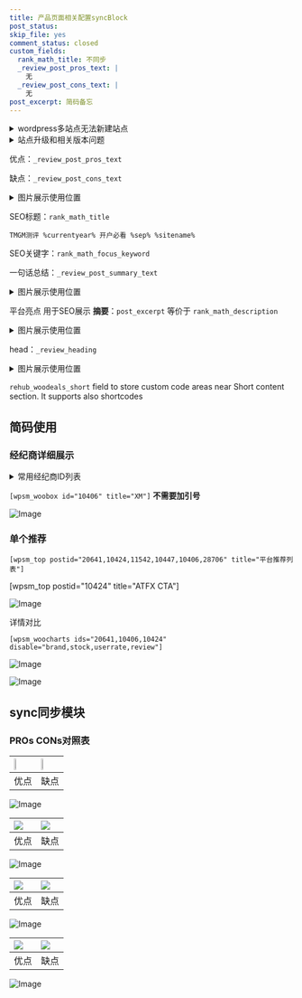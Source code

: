```yaml
---
title: 产品页面相关配置syncBlock
post_status: 
skip_file: yes
comment_status: closed
custom_fields:
  rank_math_title: 不同步
  _review_post_pros_text: |
    无
  _review_post_cons_text: |
    无
post_excerpt: 简码备忘
---
```

<details><summary>wordpress多站点无法新建站点</summary>

<li>和报错需要清理cookies一样的原因</li>
<li>wp-config.php里面<code>define( 'SUBDOMAIN_INSTALL', false );//子域名安装</code></li>
<li>新建子站点是用<code>define( 'SUBDOMAIN_INSTALL', true);//子域名安装</code> 完成以后，改成<code>false</code></li>
</details>

<details><summary>站点升级和相关版本问题</summary>

<p>wordpress：5.9.9
woocommerce：7.5.1
出现问题的地方：主题选项里面>><strong>Product layout >>compact style</strong></p>
<p>如何出现没有用过的字段 导致无法保存。先导出配置 然后进行修改，后面再次恢复即可。</p>
<p>出现部分字段无法显示时，需要返回默认布局后，对产品进行保存就好了。</p>
<p></p>
</details>

优点：`_review_post_pros_text`

缺点：`_review_post_cons_text`

<details><summary>图片展示使用位置</summary>

<img src="https://prod-files-secure.s3.us-west-2.amazonaws.com/39ed1227-6d7d-4570-be36-9ccd4a2c4241/f51d3d83-55d4-4bdf-9604-f37ec77ab556/Untitled.png?X-Amz-Algorithm=AWS4-HMAC-SHA256&X-Amz-Content-Sha256=UNSIGNED-PAYLOAD&X-Amz-Credential=ASIAZI2LB466T6FSIS4W%2F20250611%2Fus-west-2%2Fs3%2Faws4_request&X-Amz-Date=20250611T225517Z&X-Amz-Expires=3600&X-Amz-Security-Token=IQoJb3JpZ2luX2VjEAUaCXVzLXdlc3QtMiJHMEUCIQDos6vE7shsC3qmP8C%2BVm%2BLpBKq%2FKWc7skzffKCgyHZJwIgHsLLikNSKWVxmMH9d4481t1dAicu5ltUX26c5s1w7RsqiAQI3v%2F%2F%2F%2F%2F%2F%2F%2F%2F%2FARAAGgw2Mzc0MjMxODM4MDUiDGmhW%2FqD2YfLIOR3XCrcA1QuVM2AeBFxs%2FxmZrg7Mo6t6MMH6bEAlNjZvh2uT5ry5N5gddmEWTHA3sr0S4jJlbOhcm8vKZFpOkf4aHLzKfCh0Mltinf2JcI2OJVPO0mhCtIeEA7P605dezWmmhLfk%2BqVdFHUU9ZPv4Lg35%2B1J1zLS1FiwMEWpaDEf2GpevDy41MKIo7cxhnPECEE0YaXkBG%2BDbCnCGNT%2FPg9cZFHc3zDcsN2Tr%2F4g9TKJ8HrBr88JWCfNotAm3IrGJf4OUepVvZMWN55cw9woWUYm5dFqCtb1%2FG82hvMElVZgIVX2DJrYunwSEpXkeUBXiRFTxKnLo9CdbioHkEUz30QT2gd7LeGZtZi0Pz8fxwInt%2F5wbWumlIgPBCc9yvw3JofsL1HRKKp3ITNvg9ncYDWfkdTyaJns%2BN6hY4cLFpsiBwqqZg1XrwbVPJPrPAMSBf1fkPH2QmWlrA9PAhFthRlTQBAoW8R4TQBnskC%2Bm0VykO%2F1jq%2BhMC1O54msJbFaYOYSvVdIIhLoVCU9A0cnmpPcz%2BwHTIHqii7V17AD0sSiF3iAV%2B5fwa8K%2F03dZnE8W%2Bnts5k3MVigkMV0E8zNO9HfE%2FkAIJD81XD0lHuQcm%2BLBtJ6ID%2FX0TtrQmx0p2RGDORMPfcp8IGOqUBOqMS7bP9%2BVpA%2Fkv6%2FllLlhRpQQe6XzuVFdyaVq8cgVBHxbJMwFNC51m4mBT%2BbKMmvjfok54mLOluJoEdPycbb4wPzWIj9rbxN8%2F75C8ImazYX4qFVnQsQO5WuP5ErrRtwOXnBk3%2FCJ2ZYqnVc%2BkXN5dRssUIUo2oCITVlaYKJ3tEkD8Njao6p%2F9f16c5pvoeeLLfK77Jt2zRUqqQpXTPIMoe%2BXN5&X-Amz-Signature=aa429d24d79e924396406da35874a088737fa031bc2f0cc85cf09f67e08f4e60&X-Amz-SignedHeaders=host&x-amz-checksum-mode=ENABLED&x-id=GetObject" alt="Image">
</details>

SEO标题：`rank_math_title`

`TMGM测评 %currentyear% 开户必看 %sep% %sitename%`

SEO关键字：`rank_math_focus_keyword`

一句话总结：`_review_post_summary_text`

<details><summary>图片展示使用位置</summary>

<img src="https://prod-files-secure.s3.us-west-2.amazonaws.com/39ed1227-6d7d-4570-be36-9ccd4a2c4241/4b96a922-296c-4f4e-8630-d1c870cbce01/Untitled.png?X-Amz-Algorithm=AWS4-HMAC-SHA256&X-Amz-Content-Sha256=UNSIGNED-PAYLOAD&X-Amz-Credential=ASIAZI2LB466QPDXHPQU%2F20250611%2Fus-west-2%2Fs3%2Faws4_request&X-Amz-Date=20250611T225518Z&X-Amz-Expires=3600&X-Amz-Security-Token=IQoJb3JpZ2luX2VjEAUaCXVzLXdlc3QtMiJGMEQCIDeJsJNBvLvOnwAnj5snz0Pq4F280L%2FK%2Fu6ACmlvqO2kAiAEMKuaJR8nNIZH4OUGJIVdN9%2BLipH4vtcjCWJJXVn%2BgSqIBAje%2F%2F%2F%2F%2F%2F%2F%2F%2F%2F8BEAAaDDYzNzQyMzE4MzgwNSIMncW%2Be7zvQZ%2B4RorNKtwDckoqBJRHYsqQAjZD272EjDjlKvi0K7%2BUcyf0zS6OtCltD3XQl531uS6bumh8wXgSxfLkF5iHYYfPiwRgWuaiRWRq%2B%2FVomSvhmwaT8OaHoCgruDSKu53plNKnHlq%2BmZ4sB8BGYS8kAO32BKCIQWgmgJ9uPSZGNlUgDSJK%2FCLI%2B2sDpFBVz5FikOCcp0%2FdCnfVrguwqgJANNoOuLkAemRLxAwQOzyQZDFv4uSvh%2BHRZPo9lPenAoZ%2FNkLGk8V8Xz8ex5QtyXXxYRJy5TO2oz%2BOPg6ZaFRq5jls86FjuROkE0Iga2jRNbAzY6nSWbckGH1XhMnPeL5BEEwYdThAEdOtyv5bpgb7VFdnRMsEY0tTejYsQLHueN2xniXTX%2FFEoic7cFcZceBvy46%2F54CamO5GgfDHdTC%2FR6cDIf1%2FLkQVfs7qABQvJaGMd3JspRe0Yi4eTrUICZraKkCrQca1HQcAgqY71cUiEY7hnuaE5xUYUcmfJQFVwBV4qK5TiZMPbyXwQlkHTcYwcYRaZnQaJF9LtazMKATsv6LXDuaOpaG8qw8Nfzyws100VBTyW3%2Fun1Vs8690s6ni5A2QS86gC4jmiTH%2BOPgjzSck4hQaIHRuwMc%2FVVMaKLSMrKVwv4ww%2BtynwgY6pgESDIZE9WqQLKuyQmR4lgZTYZ3ifF4AqRao8Y%2BHvRi3k%2B551vFZ3lk%2FLT8J%2FDNCpBaQvCw%2F0DcCHKwSzAjrXaWSWBnMKrOdK74FG%2B%2BaIBCIGTsuwL0WGI%2BYCZowgT6irb6AntauMoNFsMEme031CwHt9aWlrr0by0VaWJryO2a3wYTkv1HCbWNjj%2FitlXbYMFbHNdSMPNYtvNrBzHSS8kC6eHya%2FXZl&X-Amz-Signature=40cf8d382f75b57263da2d33e3e9f3c29a71848a6d056ad88e44892770996405&X-Amz-SignedHeaders=host&x-amz-checksum-mode=ENABLED&x-id=GetObject" alt="Image">
</details>

平台亮点 用于SEO展示 **摘要**：`post_excerpt`  等价于 `rank_math_description`

<details><summary>图片展示使用位置</summary>

<img src="https://prod-files-secure.s3.us-west-2.amazonaws.com/39ed1227-6d7d-4570-be36-9ccd4a2c4241/1ee11f63-b60a-4dfe-a7a7-d58ff23b5d88/Untitled.png?X-Amz-Algorithm=AWS4-HMAC-SHA256&X-Amz-Content-Sha256=UNSIGNED-PAYLOAD&X-Amz-Credential=ASIAZI2LB4662C6DOLS3%2F20250611%2Fus-west-2%2Fs3%2Faws4_request&X-Amz-Date=20250611T225518Z&X-Amz-Expires=3600&X-Amz-Security-Token=IQoJb3JpZ2luX2VjEAUaCXVzLXdlc3QtMiJGMEQCIDsDb57ZADnOEtb5PtReM5gBnynh2MVcCxq0eyeZ3YcUAiBb8jkwz%2FmCF7PL3RzpkXMB8oD5iScXNW9rR64XM0Z0HyqIBAje%2F%2F%2F%2F%2F%2F%2F%2F%2F%2F8BEAAaDDYzNzQyMzE4MzgwNSIMY0DJpRpPUnIqfkivKtwDmnufPFWKooH94eQxX5Dyem%2FrYK6qlzugyFzxOjWZ%2BlqAA8Gcay%2B%2B5OFpAFYI1OHxkR1ceee6lT0YPaX%2BcbSChsSqKZYV3aEGG7G0%2FNi0HSeu4rXBnn9j3%2F2cE%2FXAya8ABX1p47jYhnatzpHr1jylUgR%2B4w21L%2B%2BMWjW7pLNSQDsdWuxmqkQ4FoxKDtBWvh3sdEkK5q8yVKi8D9ysRo4eng%2FiDzqDOKA62S%2FzcmRWs%2BgMpaZtS3pdjVzh9um1BYcasFqHGOQMFFgcW2GhGcgkDAaUfGh99mN%2Fb0PYEwIc3PR6QQcE5Enh63bbtgwwvf6a5Jil4ypIdLtbdU%2FtQcJx8wCB4y0cczEu9fNUpD93Tv%2BkzIkFh9Ni%2Fi2RDsadrXhAz9CusZ8Y5YOn6FgNhUZwNsjqecSZ7mU6fC0SbNWcX3krazDTNMB8%2B7TeTGBgDelLZYDalKmxl2YPfvfweJgGoYx44sKbyuT7gvK%2BbtWkjrpxCkUifn5GWtBxLSzbBL0e2iFPiyA8odDKIUl73ZYYMpNldRO%2F%2F7qeJak4GwLFIyA0phXLH10QIgQhSQRh5stpMvcnU2TlGVrB4Otkh9W7YplepxHYXhu9WPSzfpPs9RuUWX8AzbxVmtGAfRUw2tynwgY6pgGU6CqyzBSEhF4t3NMtWuSN17MDVqbDku9S33ESvKUvlADPjTmlpBPIG8VhnNzqIp6JKX3jYrqg7x08eWQUgrt6j2nxvR0v0JoBbBIhFb2mvBMPnC0MlyByXuLhEO3UKVrHlSgV8hBwkRn2Fe%2BgnigF%2BD2l1Mof%2BARguDdEzIuGpG1uqECLmLo%2FOyxNUh1Qsq5%2BSv7NVkpSVqy4i0N2zaeSyYtkk0zo&X-Amz-Signature=f0c3a798d8a59432188538c2677d1be5b5445c659bce8c1423d0bbc1ca0343f1&X-Amz-SignedHeaders=host&x-amz-checksum-mode=ENABLED&x-id=GetObject" alt="Image">
<img src="https://prod-files-secure.s3.us-west-2.amazonaws.com/39ed1227-6d7d-4570-be36-9ccd4a2c4241/ad4118b5-78d8-4fbe-801e-3b29b5d99c01/Untitled.png?X-Amz-Algorithm=AWS4-HMAC-SHA256&X-Amz-Content-Sha256=UNSIGNED-PAYLOAD&X-Amz-Credential=ASIAZI2LB4662C6DOLS3%2F20250611%2Fus-west-2%2Fs3%2Faws4_request&X-Amz-Date=20250611T225518Z&X-Amz-Expires=3600&X-Amz-Security-Token=IQoJb3JpZ2luX2VjEAUaCXVzLXdlc3QtMiJGMEQCIDsDb57ZADnOEtb5PtReM5gBnynh2MVcCxq0eyeZ3YcUAiBb8jkwz%2FmCF7PL3RzpkXMB8oD5iScXNW9rR64XM0Z0HyqIBAje%2F%2F%2F%2F%2F%2F%2F%2F%2F%2F8BEAAaDDYzNzQyMzE4MzgwNSIMY0DJpRpPUnIqfkivKtwDmnufPFWKooH94eQxX5Dyem%2FrYK6qlzugyFzxOjWZ%2BlqAA8Gcay%2B%2B5OFpAFYI1OHxkR1ceee6lT0YPaX%2BcbSChsSqKZYV3aEGG7G0%2FNi0HSeu4rXBnn9j3%2F2cE%2FXAya8ABX1p47jYhnatzpHr1jylUgR%2B4w21L%2B%2BMWjW7pLNSQDsdWuxmqkQ4FoxKDtBWvh3sdEkK5q8yVKi8D9ysRo4eng%2FiDzqDOKA62S%2FzcmRWs%2BgMpaZtS3pdjVzh9um1BYcasFqHGOQMFFgcW2GhGcgkDAaUfGh99mN%2Fb0PYEwIc3PR6QQcE5Enh63bbtgwwvf6a5Jil4ypIdLtbdU%2FtQcJx8wCB4y0cczEu9fNUpD93Tv%2BkzIkFh9Ni%2Fi2RDsadrXhAz9CusZ8Y5YOn6FgNhUZwNsjqecSZ7mU6fC0SbNWcX3krazDTNMB8%2B7TeTGBgDelLZYDalKmxl2YPfvfweJgGoYx44sKbyuT7gvK%2BbtWkjrpxCkUifn5GWtBxLSzbBL0e2iFPiyA8odDKIUl73ZYYMpNldRO%2F%2F7qeJak4GwLFIyA0phXLH10QIgQhSQRh5stpMvcnU2TlGVrB4Otkh9W7YplepxHYXhu9WPSzfpPs9RuUWX8AzbxVmtGAfRUw2tynwgY6pgGU6CqyzBSEhF4t3NMtWuSN17MDVqbDku9S33ESvKUvlADPjTmlpBPIG8VhnNzqIp6JKX3jYrqg7x08eWQUgrt6j2nxvR0v0JoBbBIhFb2mvBMPnC0MlyByXuLhEO3UKVrHlSgV8hBwkRn2Fe%2BgnigF%2BD2l1Mof%2BARguDdEzIuGpG1uqECLmLo%2FOyxNUh1Qsq5%2BSv7NVkpSVqy4i0N2zaeSyYtkk0zo&X-Amz-Signature=0adf7eff88c6d8908718e006f58c6f6e8de067701d3ea5bc34726046ac79e53f&X-Amz-SignedHeaders=host&x-amz-checksum-mode=ENABLED&x-id=GetObject" alt="Image">
<img src="https://prod-files-secure.s3.us-west-2.amazonaws.com/39ed1227-6d7d-4570-be36-9ccd4a2c4241/a38cf7c9-a79c-4b64-9e94-13589fe0758b/Untitled.png?X-Amz-Algorithm=AWS4-HMAC-SHA256&X-Amz-Content-Sha256=UNSIGNED-PAYLOAD&X-Amz-Credential=ASIAZI2LB4662C6DOLS3%2F20250611%2Fus-west-2%2Fs3%2Faws4_request&X-Amz-Date=20250611T225518Z&X-Amz-Expires=3600&X-Amz-Security-Token=IQoJb3JpZ2luX2VjEAUaCXVzLXdlc3QtMiJGMEQCIDsDb57ZADnOEtb5PtReM5gBnynh2MVcCxq0eyeZ3YcUAiBb8jkwz%2FmCF7PL3RzpkXMB8oD5iScXNW9rR64XM0Z0HyqIBAje%2F%2F%2F%2F%2F%2F%2F%2F%2F%2F8BEAAaDDYzNzQyMzE4MzgwNSIMY0DJpRpPUnIqfkivKtwDmnufPFWKooH94eQxX5Dyem%2FrYK6qlzugyFzxOjWZ%2BlqAA8Gcay%2B%2B5OFpAFYI1OHxkR1ceee6lT0YPaX%2BcbSChsSqKZYV3aEGG7G0%2FNi0HSeu4rXBnn9j3%2F2cE%2FXAya8ABX1p47jYhnatzpHr1jylUgR%2B4w21L%2B%2BMWjW7pLNSQDsdWuxmqkQ4FoxKDtBWvh3sdEkK5q8yVKi8D9ysRo4eng%2FiDzqDOKA62S%2FzcmRWs%2BgMpaZtS3pdjVzh9um1BYcasFqHGOQMFFgcW2GhGcgkDAaUfGh99mN%2Fb0PYEwIc3PR6QQcE5Enh63bbtgwwvf6a5Jil4ypIdLtbdU%2FtQcJx8wCB4y0cczEu9fNUpD93Tv%2BkzIkFh9Ni%2Fi2RDsadrXhAz9CusZ8Y5YOn6FgNhUZwNsjqecSZ7mU6fC0SbNWcX3krazDTNMB8%2B7TeTGBgDelLZYDalKmxl2YPfvfweJgGoYx44sKbyuT7gvK%2BbtWkjrpxCkUifn5GWtBxLSzbBL0e2iFPiyA8odDKIUl73ZYYMpNldRO%2F%2F7qeJak4GwLFIyA0phXLH10QIgQhSQRh5stpMvcnU2TlGVrB4Otkh9W7YplepxHYXhu9WPSzfpPs9RuUWX8AzbxVmtGAfRUw2tynwgY6pgGU6CqyzBSEhF4t3NMtWuSN17MDVqbDku9S33ESvKUvlADPjTmlpBPIG8VhnNzqIp6JKX3jYrqg7x08eWQUgrt6j2nxvR0v0JoBbBIhFb2mvBMPnC0MlyByXuLhEO3UKVrHlSgV8hBwkRn2Fe%2BgnigF%2BD2l1Mof%2BARguDdEzIuGpG1uqECLmLo%2FOyxNUh1Qsq5%2BSv7NVkpSVqy4i0N2zaeSyYtkk0zo&X-Amz-Signature=07c4de9568f646a7a98c171cdd881cc6532d020e7377898f4c32065e842b2a8b&X-Amz-SignedHeaders=host&x-amz-checksum-mode=ENABLED&x-id=GetObject" alt="Image">
<img src="https://prod-files-secure.s3.us-west-2.amazonaws.com/39ed1227-6d7d-4570-be36-9ccd4a2c4241/7da6fc1e-d2ac-42ae-8c75-cb5749aa18f6/Untitled.png?X-Amz-Algorithm=AWS4-HMAC-SHA256&X-Amz-Content-Sha256=UNSIGNED-PAYLOAD&X-Amz-Credential=ASIAZI2LB4662C6DOLS3%2F20250611%2Fus-west-2%2Fs3%2Faws4_request&X-Amz-Date=20250611T225518Z&X-Amz-Expires=3600&X-Amz-Security-Token=IQoJb3JpZ2luX2VjEAUaCXVzLXdlc3QtMiJGMEQCIDsDb57ZADnOEtb5PtReM5gBnynh2MVcCxq0eyeZ3YcUAiBb8jkwz%2FmCF7PL3RzpkXMB8oD5iScXNW9rR64XM0Z0HyqIBAje%2F%2F%2F%2F%2F%2F%2F%2F%2F%2F8BEAAaDDYzNzQyMzE4MzgwNSIMY0DJpRpPUnIqfkivKtwDmnufPFWKooH94eQxX5Dyem%2FrYK6qlzugyFzxOjWZ%2BlqAA8Gcay%2B%2B5OFpAFYI1OHxkR1ceee6lT0YPaX%2BcbSChsSqKZYV3aEGG7G0%2FNi0HSeu4rXBnn9j3%2F2cE%2FXAya8ABX1p47jYhnatzpHr1jylUgR%2B4w21L%2B%2BMWjW7pLNSQDsdWuxmqkQ4FoxKDtBWvh3sdEkK5q8yVKi8D9ysRo4eng%2FiDzqDOKA62S%2FzcmRWs%2BgMpaZtS3pdjVzh9um1BYcasFqHGOQMFFgcW2GhGcgkDAaUfGh99mN%2Fb0PYEwIc3PR6QQcE5Enh63bbtgwwvf6a5Jil4ypIdLtbdU%2FtQcJx8wCB4y0cczEu9fNUpD93Tv%2BkzIkFh9Ni%2Fi2RDsadrXhAz9CusZ8Y5YOn6FgNhUZwNsjqecSZ7mU6fC0SbNWcX3krazDTNMB8%2B7TeTGBgDelLZYDalKmxl2YPfvfweJgGoYx44sKbyuT7gvK%2BbtWkjrpxCkUifn5GWtBxLSzbBL0e2iFPiyA8odDKIUl73ZYYMpNldRO%2F%2F7qeJak4GwLFIyA0phXLH10QIgQhSQRh5stpMvcnU2TlGVrB4Otkh9W7YplepxHYXhu9WPSzfpPs9RuUWX8AzbxVmtGAfRUw2tynwgY6pgGU6CqyzBSEhF4t3NMtWuSN17MDVqbDku9S33ESvKUvlADPjTmlpBPIG8VhnNzqIp6JKX3jYrqg7x08eWQUgrt6j2nxvR0v0JoBbBIhFb2mvBMPnC0MlyByXuLhEO3UKVrHlSgV8hBwkRn2Fe%2BgnigF%2BD2l1Mof%2BARguDdEzIuGpG1uqECLmLo%2FOyxNUh1Qsq5%2BSv7NVkpSVqy4i0N2zaeSyYtkk0zo&X-Amz-Signature=83e063a222f5a165cacc66cfe367f1684709a75904d161cbf222c26414e1843c&X-Amz-SignedHeaders=host&x-amz-checksum-mode=ENABLED&x-id=GetObject" alt="Image">
<img src="https://prod-files-secure.s3.us-west-2.amazonaws.com/39ed1227-6d7d-4570-be36-9ccd4a2c4241/7e97f40a-eaee-47f5-b2f9-475f96808fa7/Untitled.png?X-Amz-Algorithm=AWS4-HMAC-SHA256&X-Amz-Content-Sha256=UNSIGNED-PAYLOAD&X-Amz-Credential=ASIAZI2LB4662C6DOLS3%2F20250611%2Fus-west-2%2Fs3%2Faws4_request&X-Amz-Date=20250611T225518Z&X-Amz-Expires=3600&X-Amz-Security-Token=IQoJb3JpZ2luX2VjEAUaCXVzLXdlc3QtMiJGMEQCIDsDb57ZADnOEtb5PtReM5gBnynh2MVcCxq0eyeZ3YcUAiBb8jkwz%2FmCF7PL3RzpkXMB8oD5iScXNW9rR64XM0Z0HyqIBAje%2F%2F%2F%2F%2F%2F%2F%2F%2F%2F8BEAAaDDYzNzQyMzE4MzgwNSIMY0DJpRpPUnIqfkivKtwDmnufPFWKooH94eQxX5Dyem%2FrYK6qlzugyFzxOjWZ%2BlqAA8Gcay%2B%2B5OFpAFYI1OHxkR1ceee6lT0YPaX%2BcbSChsSqKZYV3aEGG7G0%2FNi0HSeu4rXBnn9j3%2F2cE%2FXAya8ABX1p47jYhnatzpHr1jylUgR%2B4w21L%2B%2BMWjW7pLNSQDsdWuxmqkQ4FoxKDtBWvh3sdEkK5q8yVKi8D9ysRo4eng%2FiDzqDOKA62S%2FzcmRWs%2BgMpaZtS3pdjVzh9um1BYcasFqHGOQMFFgcW2GhGcgkDAaUfGh99mN%2Fb0PYEwIc3PR6QQcE5Enh63bbtgwwvf6a5Jil4ypIdLtbdU%2FtQcJx8wCB4y0cczEu9fNUpD93Tv%2BkzIkFh9Ni%2Fi2RDsadrXhAz9CusZ8Y5YOn6FgNhUZwNsjqecSZ7mU6fC0SbNWcX3krazDTNMB8%2B7TeTGBgDelLZYDalKmxl2YPfvfweJgGoYx44sKbyuT7gvK%2BbtWkjrpxCkUifn5GWtBxLSzbBL0e2iFPiyA8odDKIUl73ZYYMpNldRO%2F%2F7qeJak4GwLFIyA0phXLH10QIgQhSQRh5stpMvcnU2TlGVrB4Otkh9W7YplepxHYXhu9WPSzfpPs9RuUWX8AzbxVmtGAfRUw2tynwgY6pgGU6CqyzBSEhF4t3NMtWuSN17MDVqbDku9S33ESvKUvlADPjTmlpBPIG8VhnNzqIp6JKX3jYrqg7x08eWQUgrt6j2nxvR0v0JoBbBIhFb2mvBMPnC0MlyByXuLhEO3UKVrHlSgV8hBwkRn2Fe%2BgnigF%2BD2l1Mof%2BARguDdEzIuGpG1uqECLmLo%2FOyxNUh1Qsq5%2BSv7NVkpSVqy4i0N2zaeSyYtkk0zo&X-Amz-Signature=724c0494be6cade58436013eb888f87528a4ecbe69981d5fdb1f38739039b731&X-Amz-SignedHeaders=host&x-amz-checksum-mode=ENABLED&x-id=GetObject" alt="Image">
</details>

head：`_review_heading`

<details><summary>图片展示使用位置</summary>

<img src="https://prod-files-secure.s3.us-west-2.amazonaws.com/39ed1227-6d7d-4570-be36-9ccd4a2c4241/3a4650ad-9887-415c-889a-edd51fa54f27/Untitled.png?X-Amz-Algorithm=AWS4-HMAC-SHA256&X-Amz-Content-Sha256=UNSIGNED-PAYLOAD&X-Amz-Credential=ASIAZI2LB466QY3RWJEA%2F20250611%2Fus-west-2%2Fs3%2Faws4_request&X-Amz-Date=20250611T225518Z&X-Amz-Expires=3600&X-Amz-Security-Token=IQoJb3JpZ2luX2VjEAUaCXVzLXdlc3QtMiJIMEYCIQDIDIzuK4fcCCNS2HZrZNuV2To07jeYXXljUrnYNygP1QIhAJbHL6aGahixjgOSRxkSUWV1xbdkrAIqHKYdzofjt88hKogECN7%2F%2F%2F%2F%2F%2F%2F%2F%2F%2FwEQABoMNjM3NDIzMTgzODA1IgxHIxBPM1XPDycgSQMq3AOkVQWp8cp%2Fye4qrD%2FPSzu3HAKbvP3jfUUz8hdTfiD1oINxpbSLwpaFLcAACOVwr1aNGZWHCuqltdFCzAJ8qmczkOhNApzXsM4mz02qSciAN2od4MENKKLinD4Vwy2o4xgs8b7dvPCeWB7F3nnitU59BBAss6A%2BBwrWqbQu9zhuE%2BWo5trOu%2BEnlPkOSFpi7t2A%2BVAVM2DHmRhthbu%2FxqRxCzjAMjOpDmhrW5ce7ZvgCDwszEDXqHNP%2BJZhYkiZJdnhOaReWxEog2yINQkwsGfCG2I1GVvHWlKX%2F6kRzjhS8LQIBJXkYymULjaEcCGrDhozjkekhZzUWKvGQE9%2FRIleU6jkkYJMSp73rkoc7dYnbn%2BSdunNu56G9He3A%2BGpMsSfv1nT8yf9viRB1RAkSSFtGFWzN3h0IgS7yH4WwgU3p0O9wCX7lOlqyW7DFvps9wQNZORqZVPrjQaz8sW2K8tSJc5HH1G1C%2FVUG3o%2FUEwNUs0Xe%2F%2F0%2BjmSojsMsYWx4dD6ZnF7R7bUrV5HdR6r8jC%2BNnoAd688dRcgJgTdOt%2Fmnvk%2B4yfJ1qpkFry52IsIZhEvNBpzJ18HmfsrVLUeDFd%2BtZ%2BypQ6ss1bmZ8zvBApaVQAGEwgjSMoF2X0K5jDF3KfCBjqkAbQEgmX1sKVcn6geTR5FJFO9qCMKISAgcL39R4GFq3Vo7VsEN7JpS1NVw6ESk8hZeSm2fEvRy3XEPbMkIDuAl2XHUucQEYnbxhWwoFGiDsA3Z8E1A9pyRTNbEXcojIzsE3%2FUwWe6GwxNtNyFnb%2BFidJYYBMihdhYa%2B5nbpiac1GYYVGT0jqizaR3UUpHkXdi59TYTYp%2B9yy37FyMU15Q8wF3Xtd1&X-Amz-Signature=09d02a6cbd634fb37b969b55630af9d842872b0f46944ca6f23384ceef31d296&X-Amz-SignedHeaders=host&x-amz-checksum-mode=ENABLED&x-id=GetObject" alt="Image">
</details>

`rehub_woodeals_short`	field to store custom code areas near Short content section. It supports also shortcodes



## 简码使用

### 经纪商详细展示

<details><summary>常用经纪商ID列表</summary>

<pre><code class="php">嘉盛 ===> 20641  [wpsm_woobox id="20641" title="嘉盛"]
易信easymarkets ===> 11542  [wpsm_woobox id="11542" title="易信easymarkets"]
ATFX外汇 ===> 10424  [wpsm_woobox id="10424" title="ATFX"]
XM ===> 10406  [wpsm_woobox id="10406" title="XM"]
TMGM ===> 29622  [wpsm_woobox id="29622" title="TMGM"]
HYCM ===> 10447  [wpsm_woobox id="10447" title="HYCM"]
fpmarkets澳福外汇 ===> 20639  [wpsm_woobox id="20639" title="fpmarkets澳福外汇"]</code></pre>
</details>

`[wpsm_woobox id="10406" title="XM"]` **不需要加引号**

![Image](https://prod-files-secure.s3.us-west-2.amazonaws.com/39ed1227-6d7d-4570-be36-9ccd4a2c4241/4f898f9d-0fa7-4e43-acd3-ac6bc7be575a/Untitled.png?X-Amz-Algorithm=AWS4-HMAC-SHA256&X-Amz-Content-Sha256=UNSIGNED-PAYLOAD&X-Amz-Credential=ASIAZI2LB466Z5442YYW%2F20250611%2Fus-west-2%2Fs3%2Faws4_request&X-Amz-Date=20250611T225516Z&X-Amz-Expires=3600&X-Amz-Security-Token=IQoJb3JpZ2luX2VjEAYaCXVzLXdlc3QtMiJIMEYCIQDQw9RSRlq4KhLs9qfGIKgheMIg32%2B1axGpzRolaQiMCgIhAOmH0YN0NIVtK4Hs7TlsGx8GJpvwFDr2k0GEZ4Q9bMqCKogECN%2F%2F%2F%2F%2F%2F%2F%2F%2F%2F%2FwEQABoMNjM3NDIzMTgzODA1Igz4McU4%2FseWkHVTOr8q3AMxbjBuVuZlgcBAYkRLAVj6lM%2B%2FAjRUjlpP2cxFG6Ii92iuXNcLnHnJq4eVD7TQH3s2StjfZ2mWKBfe5Qw8nRfH752otZAACcHYbv%2Bqv5dc%2BkHWrtAPQarAIp8dIv94Bs%2F8R7uNr4BrJ%2FGleHBfQ2zIKQGGWl6hjUdRutykT5RkvBLB3VKGQs7R%2BFI2pnz879n8AIyjRPis5xc8AwOaavOcZAJ2CAXX7w0FyJtEzMx7BaFP2Vt7vN4S00oZ9AORzaZ34mq%2FHjGYEYNZfnWf86WfRetLxXFfH%2FW4Ef6Fv4UkUroOGbQAXT4EOXL6xC%2Fj%2BeucSl2vuwmxoKXfnv7l3foFNwPb%2FFBPPog6Kq58ZnEJWhzy39KkXYcuHK5RN4pCO7A5864LI2ZIAX%2FjDp5rwYe9kzhYlYNLxn6enc4GGtMRNGC6ppMLwUDZZdYu1sAjCMZMKnQSm7KG7UqeOZ738W0U0UN5wAHDCtbvr17v7KRrPOxWxDAKkIe4zbm0OLO%2B7CEfYV39v5VcgBlu%2BhEE0EeNyYlVuSwysP76m7vP1IfP9fFKQAaIrzxFPqmsGK8cWzHMCR47Vital4FHBRlaR9v3Rg07AIj%2BGGvQaIpEPEx7VN5TiYnMPgDZZV5U2TDz%2FKfCBjqkAR%2F1SgMLA0faEcBUZJfzsbWf4M1Mp9fGyXiJbKqnr5K2vDsglWhJmQxXR6aFKlEJwWv4XxbqVfDV%2F%2BD80Nk8Dz9NFHpmZwZSdZlc892%2BaFasG2bOGVxFTLsa8Z7fSGa7bK7IN3QUW43EMKsDlOKn1hoJvqoY1bU04m0nPcYKHJiEQwNHukK4pxySVoGrmhVdwJ6rT7%2FUKeows7ICaufFxneWghI5&X-Amz-Signature=32b284da36a3b5545d74b9718c4ec7d0f9a60dd6079cba3712f2f8450fdc0ac4&X-Amz-SignedHeaders=host&x-amz-checksum-mode=ENABLED&x-id=GetObject)

### 单个推荐
`[wpsm_top postid="20641,10424,11542,10447,10406,28706" title="平台推荐列表"]`

[wpsm_top postid="10424" title="ATFX CTA"]

![Image](https://prod-files-secure.s3.us-west-2.amazonaws.com/39ed1227-6d7d-4570-be36-9ccd4a2c4241/5ac620dc-51a8-48b6-b55d-91f47299193c/Untitled.png?X-Amz-Algorithm=AWS4-HMAC-SHA256&X-Amz-Content-Sha256=UNSIGNED-PAYLOAD&X-Amz-Credential=ASIAZI2LB466Z5442YYW%2F20250611%2Fus-west-2%2Fs3%2Faws4_request&X-Amz-Date=20250611T225516Z&X-Amz-Expires=3600&X-Amz-Security-Token=IQoJb3JpZ2luX2VjEAYaCXVzLXdlc3QtMiJIMEYCIQDQw9RSRlq4KhLs9qfGIKgheMIg32%2B1axGpzRolaQiMCgIhAOmH0YN0NIVtK4Hs7TlsGx8GJpvwFDr2k0GEZ4Q9bMqCKogECN%2F%2F%2F%2F%2F%2F%2F%2F%2F%2F%2FwEQABoMNjM3NDIzMTgzODA1Igz4McU4%2FseWkHVTOr8q3AMxbjBuVuZlgcBAYkRLAVj6lM%2B%2FAjRUjlpP2cxFG6Ii92iuXNcLnHnJq4eVD7TQH3s2StjfZ2mWKBfe5Qw8nRfH752otZAACcHYbv%2Bqv5dc%2BkHWrtAPQarAIp8dIv94Bs%2F8R7uNr4BrJ%2FGleHBfQ2zIKQGGWl6hjUdRutykT5RkvBLB3VKGQs7R%2BFI2pnz879n8AIyjRPis5xc8AwOaavOcZAJ2CAXX7w0FyJtEzMx7BaFP2Vt7vN4S00oZ9AORzaZ34mq%2FHjGYEYNZfnWf86WfRetLxXFfH%2FW4Ef6Fv4UkUroOGbQAXT4EOXL6xC%2Fj%2BeucSl2vuwmxoKXfnv7l3foFNwPb%2FFBPPog6Kq58ZnEJWhzy39KkXYcuHK5RN4pCO7A5864LI2ZIAX%2FjDp5rwYe9kzhYlYNLxn6enc4GGtMRNGC6ppMLwUDZZdYu1sAjCMZMKnQSm7KG7UqeOZ738W0U0UN5wAHDCtbvr17v7KRrPOxWxDAKkIe4zbm0OLO%2B7CEfYV39v5VcgBlu%2BhEE0EeNyYlVuSwysP76m7vP1IfP9fFKQAaIrzxFPqmsGK8cWzHMCR47Vital4FHBRlaR9v3Rg07AIj%2BGGvQaIpEPEx7VN5TiYnMPgDZZV5U2TDz%2FKfCBjqkAR%2F1SgMLA0faEcBUZJfzsbWf4M1Mp9fGyXiJbKqnr5K2vDsglWhJmQxXR6aFKlEJwWv4XxbqVfDV%2F%2BD80Nk8Dz9NFHpmZwZSdZlc892%2BaFasG2bOGVxFTLsa8Z7fSGa7bK7IN3QUW43EMKsDlOKn1hoJvqoY1bU04m0nPcYKHJiEQwNHukK4pxySVoGrmhVdwJ6rT7%2FUKeows7ICaufFxneWghI5&X-Amz-Signature=1d62f4883b46d07ce0b8e0f091807b873330844fee2a49cf4e23536e7610aae1&X-Amz-SignedHeaders=host&x-amz-checksum-mode=ENABLED&x-id=GetObject)

详情对比

`[wpsm_woocharts ids="20641,10406,10424" disable="brand,stock,userrate,review"]`

![Image](https://prod-files-secure.s3.us-west-2.amazonaws.com/39ed1227-6d7d-4570-be36-9ccd4a2c4241/bf3ba45f-b9f3-4295-8aef-b4a495fd25f4/Untitled.png?X-Amz-Algorithm=AWS4-HMAC-SHA256&X-Amz-Content-Sha256=UNSIGNED-PAYLOAD&X-Amz-Credential=ASIAZI2LB466Z5442YYW%2F20250611%2Fus-west-2%2Fs3%2Faws4_request&X-Amz-Date=20250611T225516Z&X-Amz-Expires=3600&X-Amz-Security-Token=IQoJb3JpZ2luX2VjEAYaCXVzLXdlc3QtMiJIMEYCIQDQw9RSRlq4KhLs9qfGIKgheMIg32%2B1axGpzRolaQiMCgIhAOmH0YN0NIVtK4Hs7TlsGx8GJpvwFDr2k0GEZ4Q9bMqCKogECN%2F%2F%2F%2F%2F%2F%2F%2F%2F%2F%2FwEQABoMNjM3NDIzMTgzODA1Igz4McU4%2FseWkHVTOr8q3AMxbjBuVuZlgcBAYkRLAVj6lM%2B%2FAjRUjlpP2cxFG6Ii92iuXNcLnHnJq4eVD7TQH3s2StjfZ2mWKBfe5Qw8nRfH752otZAACcHYbv%2Bqv5dc%2BkHWrtAPQarAIp8dIv94Bs%2F8R7uNr4BrJ%2FGleHBfQ2zIKQGGWl6hjUdRutykT5RkvBLB3VKGQs7R%2BFI2pnz879n8AIyjRPis5xc8AwOaavOcZAJ2CAXX7w0FyJtEzMx7BaFP2Vt7vN4S00oZ9AORzaZ34mq%2FHjGYEYNZfnWf86WfRetLxXFfH%2FW4Ef6Fv4UkUroOGbQAXT4EOXL6xC%2Fj%2BeucSl2vuwmxoKXfnv7l3foFNwPb%2FFBPPog6Kq58ZnEJWhzy39KkXYcuHK5RN4pCO7A5864LI2ZIAX%2FjDp5rwYe9kzhYlYNLxn6enc4GGtMRNGC6ppMLwUDZZdYu1sAjCMZMKnQSm7KG7UqeOZ738W0U0UN5wAHDCtbvr17v7KRrPOxWxDAKkIe4zbm0OLO%2B7CEfYV39v5VcgBlu%2BhEE0EeNyYlVuSwysP76m7vP1IfP9fFKQAaIrzxFPqmsGK8cWzHMCR47Vital4FHBRlaR9v3Rg07AIj%2BGGvQaIpEPEx7VN5TiYnMPgDZZV5U2TDz%2FKfCBjqkAR%2F1SgMLA0faEcBUZJfzsbWf4M1Mp9fGyXiJbKqnr5K2vDsglWhJmQxXR6aFKlEJwWv4XxbqVfDV%2F%2BD80Nk8Dz9NFHpmZwZSdZlc892%2BaFasG2bOGVxFTLsa8Z7fSGa7bK7IN3QUW43EMKsDlOKn1hoJvqoY1bU04m0nPcYKHJiEQwNHukK4pxySVoGrmhVdwJ6rT7%2FUKeows7ICaufFxneWghI5&X-Amz-Signature=ed6df9f804873c7edb478008418da2bf09675b63d777a77ea0d2595e83143845&X-Amz-SignedHeaders=host&x-amz-checksum-mode=ENABLED&x-id=GetObject)

![Image](https://prod-files-secure.s3.us-west-2.amazonaws.com/39ed1227-6d7d-4570-be36-9ccd4a2c4241/30bc56ef-f383-4b48-9768-2ebc9e436ec0/Untitled.png?X-Amz-Algorithm=AWS4-HMAC-SHA256&X-Amz-Content-Sha256=UNSIGNED-PAYLOAD&X-Amz-Credential=ASIAZI2LB466Z5442YYW%2F20250611%2Fus-west-2%2Fs3%2Faws4_request&X-Amz-Date=20250611T225516Z&X-Amz-Expires=3600&X-Amz-Security-Token=IQoJb3JpZ2luX2VjEAYaCXVzLXdlc3QtMiJIMEYCIQDQw9RSRlq4KhLs9qfGIKgheMIg32%2B1axGpzRolaQiMCgIhAOmH0YN0NIVtK4Hs7TlsGx8GJpvwFDr2k0GEZ4Q9bMqCKogECN%2F%2F%2F%2F%2F%2F%2F%2F%2F%2F%2FwEQABoMNjM3NDIzMTgzODA1Igz4McU4%2FseWkHVTOr8q3AMxbjBuVuZlgcBAYkRLAVj6lM%2B%2FAjRUjlpP2cxFG6Ii92iuXNcLnHnJq4eVD7TQH3s2StjfZ2mWKBfe5Qw8nRfH752otZAACcHYbv%2Bqv5dc%2BkHWrtAPQarAIp8dIv94Bs%2F8R7uNr4BrJ%2FGleHBfQ2zIKQGGWl6hjUdRutykT5RkvBLB3VKGQs7R%2BFI2pnz879n8AIyjRPis5xc8AwOaavOcZAJ2CAXX7w0FyJtEzMx7BaFP2Vt7vN4S00oZ9AORzaZ34mq%2FHjGYEYNZfnWf86WfRetLxXFfH%2FW4Ef6Fv4UkUroOGbQAXT4EOXL6xC%2Fj%2BeucSl2vuwmxoKXfnv7l3foFNwPb%2FFBPPog6Kq58ZnEJWhzy39KkXYcuHK5RN4pCO7A5864LI2ZIAX%2FjDp5rwYe9kzhYlYNLxn6enc4GGtMRNGC6ppMLwUDZZdYu1sAjCMZMKnQSm7KG7UqeOZ738W0U0UN5wAHDCtbvr17v7KRrPOxWxDAKkIe4zbm0OLO%2B7CEfYV39v5VcgBlu%2BhEE0EeNyYlVuSwysP76m7vP1IfP9fFKQAaIrzxFPqmsGK8cWzHMCR47Vital4FHBRlaR9v3Rg07AIj%2BGGvQaIpEPEx7VN5TiYnMPgDZZV5U2TDz%2FKfCBjqkAR%2F1SgMLA0faEcBUZJfzsbWf4M1Mp9fGyXiJbKqnr5K2vDsglWhJmQxXR6aFKlEJwWv4XxbqVfDV%2F%2BD80Nk8Dz9NFHpmZwZSdZlc892%2BaFasG2bOGVxFTLsa8Z7fSGa7bK7IN3QUW43EMKsDlOKn1hoJvqoY1bU04m0nPcYKHJiEQwNHukK4pxySVoGrmhVdwJ6rT7%2FUKeows7ICaufFxneWghI5&X-Amz-Signature=1f3ef87d5f785d47c2cfed46768219264c83240ef6ef1ece145b162db08255b6&X-Amz-SignedHeaders=host&x-amz-checksum-mode=ENABLED&x-id=GetObject)

## sync同步模块

### PROs CONs对照表

| <img src="https://cdn.ifttt.fun/gh/jarlin8/OSS@main/icons/customize/pros.svg" height="auto" width="37.3%"> | <img src="https://cdn.ifttt.fun/gh/jarlin8/OSS@main/icons/customize/cons.svg" height="auto" width="28.8%"> |
| :--- | :--- |
| 优点 | 缺点 |

![Image](https://prod-files-secure.s3.us-west-2.amazonaws.com/39ed1227-6d7d-4570-be36-9ccd4a2c4241/8742b755-dfb5-4004-9a5f-d6e561664bd8/Untitled.png?X-Amz-Algorithm=AWS4-HMAC-SHA256&X-Amz-Content-Sha256=UNSIGNED-PAYLOAD&X-Amz-Credential=ASIAZI2LB466Z5442YYW%2F20250611%2Fus-west-2%2Fs3%2Faws4_request&X-Amz-Date=20250611T225516Z&X-Amz-Expires=3600&X-Amz-Security-Token=IQoJb3JpZ2luX2VjEAYaCXVzLXdlc3QtMiJIMEYCIQDQw9RSRlq4KhLs9qfGIKgheMIg32%2B1axGpzRolaQiMCgIhAOmH0YN0NIVtK4Hs7TlsGx8GJpvwFDr2k0GEZ4Q9bMqCKogECN%2F%2F%2F%2F%2F%2F%2F%2F%2F%2F%2FwEQABoMNjM3NDIzMTgzODA1Igz4McU4%2FseWkHVTOr8q3AMxbjBuVuZlgcBAYkRLAVj6lM%2B%2FAjRUjlpP2cxFG6Ii92iuXNcLnHnJq4eVD7TQH3s2StjfZ2mWKBfe5Qw8nRfH752otZAACcHYbv%2Bqv5dc%2BkHWrtAPQarAIp8dIv94Bs%2F8R7uNr4BrJ%2FGleHBfQ2zIKQGGWl6hjUdRutykT5RkvBLB3VKGQs7R%2BFI2pnz879n8AIyjRPis5xc8AwOaavOcZAJ2CAXX7w0FyJtEzMx7BaFP2Vt7vN4S00oZ9AORzaZ34mq%2FHjGYEYNZfnWf86WfRetLxXFfH%2FW4Ef6Fv4UkUroOGbQAXT4EOXL6xC%2Fj%2BeucSl2vuwmxoKXfnv7l3foFNwPb%2FFBPPog6Kq58ZnEJWhzy39KkXYcuHK5RN4pCO7A5864LI2ZIAX%2FjDp5rwYe9kzhYlYNLxn6enc4GGtMRNGC6ppMLwUDZZdYu1sAjCMZMKnQSm7KG7UqeOZ738W0U0UN5wAHDCtbvr17v7KRrPOxWxDAKkIe4zbm0OLO%2B7CEfYV39v5VcgBlu%2BhEE0EeNyYlVuSwysP76m7vP1IfP9fFKQAaIrzxFPqmsGK8cWzHMCR47Vital4FHBRlaR9v3Rg07AIj%2BGGvQaIpEPEx7VN5TiYnMPgDZZV5U2TDz%2FKfCBjqkAR%2F1SgMLA0faEcBUZJfzsbWf4M1Mp9fGyXiJbKqnr5K2vDsglWhJmQxXR6aFKlEJwWv4XxbqVfDV%2F%2BD80Nk8Dz9NFHpmZwZSdZlc892%2BaFasG2bOGVxFTLsa8Z7fSGa7bK7IN3QUW43EMKsDlOKn1hoJvqoY1bU04m0nPcYKHJiEQwNHukK4pxySVoGrmhVdwJ6rT7%2FUKeows7ICaufFxneWghI5&X-Amz-Signature=5d094b6d162d8f4efb952b0a8b064ed66841465b5745359afcecc82949ec2686&X-Amz-SignedHeaders=host&x-amz-checksum-mode=ENABLED&x-id=GetObject)

| <img src="https://cdn.ifttt.fun/gh/jarlin8/OSS@main/icons/customize/pros1.svg" height="auto"> | <img src="https://cdn.ifttt.fun/gh/jarlin8/OSS@main/icons/customize/cons1.svg" height="auto"> |
| :--- | :--- |
| 优点 | 缺点 |

![Image](https://prod-files-secure.s3.us-west-2.amazonaws.com/39ed1227-6d7d-4570-be36-9ccd4a2c4241/806358f8-c9c4-4e17-bb35-c6c76a5397a5/Untitled.png?X-Amz-Algorithm=AWS4-HMAC-SHA256&X-Amz-Content-Sha256=UNSIGNED-PAYLOAD&X-Amz-Credential=ASIAZI2LB466Z5442YYW%2F20250611%2Fus-west-2%2Fs3%2Faws4_request&X-Amz-Date=20250611T225516Z&X-Amz-Expires=3600&X-Amz-Security-Token=IQoJb3JpZ2luX2VjEAYaCXVzLXdlc3QtMiJIMEYCIQDQw9RSRlq4KhLs9qfGIKgheMIg32%2B1axGpzRolaQiMCgIhAOmH0YN0NIVtK4Hs7TlsGx8GJpvwFDr2k0GEZ4Q9bMqCKogECN%2F%2F%2F%2F%2F%2F%2F%2F%2F%2F%2FwEQABoMNjM3NDIzMTgzODA1Igz4McU4%2FseWkHVTOr8q3AMxbjBuVuZlgcBAYkRLAVj6lM%2B%2FAjRUjlpP2cxFG6Ii92iuXNcLnHnJq4eVD7TQH3s2StjfZ2mWKBfe5Qw8nRfH752otZAACcHYbv%2Bqv5dc%2BkHWrtAPQarAIp8dIv94Bs%2F8R7uNr4BrJ%2FGleHBfQ2zIKQGGWl6hjUdRutykT5RkvBLB3VKGQs7R%2BFI2pnz879n8AIyjRPis5xc8AwOaavOcZAJ2CAXX7w0FyJtEzMx7BaFP2Vt7vN4S00oZ9AORzaZ34mq%2FHjGYEYNZfnWf86WfRetLxXFfH%2FW4Ef6Fv4UkUroOGbQAXT4EOXL6xC%2Fj%2BeucSl2vuwmxoKXfnv7l3foFNwPb%2FFBPPog6Kq58ZnEJWhzy39KkXYcuHK5RN4pCO7A5864LI2ZIAX%2FjDp5rwYe9kzhYlYNLxn6enc4GGtMRNGC6ppMLwUDZZdYu1sAjCMZMKnQSm7KG7UqeOZ738W0U0UN5wAHDCtbvr17v7KRrPOxWxDAKkIe4zbm0OLO%2B7CEfYV39v5VcgBlu%2BhEE0EeNyYlVuSwysP76m7vP1IfP9fFKQAaIrzxFPqmsGK8cWzHMCR47Vital4FHBRlaR9v3Rg07AIj%2BGGvQaIpEPEx7VN5TiYnMPgDZZV5U2TDz%2FKfCBjqkAR%2F1SgMLA0faEcBUZJfzsbWf4M1Mp9fGyXiJbKqnr5K2vDsglWhJmQxXR6aFKlEJwWv4XxbqVfDV%2F%2BD80Nk8Dz9NFHpmZwZSdZlc892%2BaFasG2bOGVxFTLsa8Z7fSGa7bK7IN3QUW43EMKsDlOKn1hoJvqoY1bU04m0nPcYKHJiEQwNHukK4pxySVoGrmhVdwJ6rT7%2FUKeows7ICaufFxneWghI5&X-Amz-Signature=bd3c673134f3f0454d5c23beccb87824fbc486ee1974f4b4dcaece89158ba669&X-Amz-SignedHeaders=host&x-amz-checksum-mode=ENABLED&x-id=GetObject)

| <img src="https://cdn.ifttt.fun/gh/jarlin8/OSS@main/icons/customize/pros2.svg" height="auto"> | <img src="https://cdn.ifttt.fun/gh/jarlin8/OSS@main/icons/customize/cons2.svg" height="auto"> |
| :--- | :--- |
| 优点 | 缺点 |

![Image](https://prod-files-secure.s3.us-west-2.amazonaws.com/39ed1227-6d7d-4570-be36-9ccd4a2c4241/a9245ec9-70dd-4005-b534-0d54315fc5f3/Untitled.png?X-Amz-Algorithm=AWS4-HMAC-SHA256&X-Amz-Content-Sha256=UNSIGNED-PAYLOAD&X-Amz-Credential=ASIAZI2LB466Z5442YYW%2F20250611%2Fus-west-2%2Fs3%2Faws4_request&X-Amz-Date=20250611T225516Z&X-Amz-Expires=3600&X-Amz-Security-Token=IQoJb3JpZ2luX2VjEAYaCXVzLXdlc3QtMiJIMEYCIQDQw9RSRlq4KhLs9qfGIKgheMIg32%2B1axGpzRolaQiMCgIhAOmH0YN0NIVtK4Hs7TlsGx8GJpvwFDr2k0GEZ4Q9bMqCKogECN%2F%2F%2F%2F%2F%2F%2F%2F%2F%2F%2FwEQABoMNjM3NDIzMTgzODA1Igz4McU4%2FseWkHVTOr8q3AMxbjBuVuZlgcBAYkRLAVj6lM%2B%2FAjRUjlpP2cxFG6Ii92iuXNcLnHnJq4eVD7TQH3s2StjfZ2mWKBfe5Qw8nRfH752otZAACcHYbv%2Bqv5dc%2BkHWrtAPQarAIp8dIv94Bs%2F8R7uNr4BrJ%2FGleHBfQ2zIKQGGWl6hjUdRutykT5RkvBLB3VKGQs7R%2BFI2pnz879n8AIyjRPis5xc8AwOaavOcZAJ2CAXX7w0FyJtEzMx7BaFP2Vt7vN4S00oZ9AORzaZ34mq%2FHjGYEYNZfnWf86WfRetLxXFfH%2FW4Ef6Fv4UkUroOGbQAXT4EOXL6xC%2Fj%2BeucSl2vuwmxoKXfnv7l3foFNwPb%2FFBPPog6Kq58ZnEJWhzy39KkXYcuHK5RN4pCO7A5864LI2ZIAX%2FjDp5rwYe9kzhYlYNLxn6enc4GGtMRNGC6ppMLwUDZZdYu1sAjCMZMKnQSm7KG7UqeOZ738W0U0UN5wAHDCtbvr17v7KRrPOxWxDAKkIe4zbm0OLO%2B7CEfYV39v5VcgBlu%2BhEE0EeNyYlVuSwysP76m7vP1IfP9fFKQAaIrzxFPqmsGK8cWzHMCR47Vital4FHBRlaR9v3Rg07AIj%2BGGvQaIpEPEx7VN5TiYnMPgDZZV5U2TDz%2FKfCBjqkAR%2F1SgMLA0faEcBUZJfzsbWf4M1Mp9fGyXiJbKqnr5K2vDsglWhJmQxXR6aFKlEJwWv4XxbqVfDV%2F%2BD80Nk8Dz9NFHpmZwZSdZlc892%2BaFasG2bOGVxFTLsa8Z7fSGa7bK7IN3QUW43EMKsDlOKn1hoJvqoY1bU04m0nPcYKHJiEQwNHukK4pxySVoGrmhVdwJ6rT7%2FUKeows7ICaufFxneWghI5&X-Amz-Signature=4e2640b12684f941a85a91f223a6b99efd68ca4939b315eab2556e6e047ff790&X-Amz-SignedHeaders=host&x-amz-checksum-mode=ENABLED&x-id=GetObject)

| <img src="https://cdn.ifttt.fun/gh/jarlin8/OSS@main/icons/customize/pros3.svg" height="auto"> | <img src="https://cdn.ifttt.fun/gh/jarlin8/OSS@main/icons/customize/cons3.svg" height="auto"> |
| :--- | :--- |
| 优点 | 缺点 |

![Image](https://prod-files-secure.s3.us-west-2.amazonaws.com/39ed1227-6d7d-4570-be36-9ccd4a2c4241/e1e580a2-2e5c-4780-9ff4-19c318fc2284/Untitled.png?X-Amz-Algorithm=AWS4-HMAC-SHA256&X-Amz-Content-Sha256=UNSIGNED-PAYLOAD&X-Amz-Credential=ASIAZI2LB466Z5442YYW%2F20250611%2Fus-west-2%2Fs3%2Faws4_request&X-Amz-Date=20250611T225516Z&X-Amz-Expires=3600&X-Amz-Security-Token=IQoJb3JpZ2luX2VjEAYaCXVzLXdlc3QtMiJIMEYCIQDQw9RSRlq4KhLs9qfGIKgheMIg32%2B1axGpzRolaQiMCgIhAOmH0YN0NIVtK4Hs7TlsGx8GJpvwFDr2k0GEZ4Q9bMqCKogECN%2F%2F%2F%2F%2F%2F%2F%2F%2F%2F%2FwEQABoMNjM3NDIzMTgzODA1Igz4McU4%2FseWkHVTOr8q3AMxbjBuVuZlgcBAYkRLAVj6lM%2B%2FAjRUjlpP2cxFG6Ii92iuXNcLnHnJq4eVD7TQH3s2StjfZ2mWKBfe5Qw8nRfH752otZAACcHYbv%2Bqv5dc%2BkHWrtAPQarAIp8dIv94Bs%2F8R7uNr4BrJ%2FGleHBfQ2zIKQGGWl6hjUdRutykT5RkvBLB3VKGQs7R%2BFI2pnz879n8AIyjRPis5xc8AwOaavOcZAJ2CAXX7w0FyJtEzMx7BaFP2Vt7vN4S00oZ9AORzaZ34mq%2FHjGYEYNZfnWf86WfRetLxXFfH%2FW4Ef6Fv4UkUroOGbQAXT4EOXL6xC%2Fj%2BeucSl2vuwmxoKXfnv7l3foFNwPb%2FFBPPog6Kq58ZnEJWhzy39KkXYcuHK5RN4pCO7A5864LI2ZIAX%2FjDp5rwYe9kzhYlYNLxn6enc4GGtMRNGC6ppMLwUDZZdYu1sAjCMZMKnQSm7KG7UqeOZ738W0U0UN5wAHDCtbvr17v7KRrPOxWxDAKkIe4zbm0OLO%2B7CEfYV39v5VcgBlu%2BhEE0EeNyYlVuSwysP76m7vP1IfP9fFKQAaIrzxFPqmsGK8cWzHMCR47Vital4FHBRlaR9v3Rg07AIj%2BGGvQaIpEPEx7VN5TiYnMPgDZZV5U2TDz%2FKfCBjqkAR%2F1SgMLA0faEcBUZJfzsbWf4M1Mp9fGyXiJbKqnr5K2vDsglWhJmQxXR6aFKlEJwWv4XxbqVfDV%2F%2BD80Nk8Dz9NFHpmZwZSdZlc892%2BaFasG2bOGVxFTLsa8Z7fSGa7bK7IN3QUW43EMKsDlOKn1hoJvqoY1bU04m0nPcYKHJiEQwNHukK4pxySVoGrmhVdwJ6rT7%2FUKeows7ICaufFxneWghI5&X-Amz-Signature=d141fee791af55a374dfec2543e82f9c9a468ddc953993bc8d282fc2cb677dbc&X-Amz-SignedHeaders=host&x-amz-checksum-mode=ENABLED&x-id=GetObject)